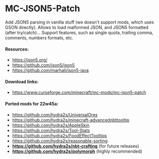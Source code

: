# MC-JSON5-Patch

Add JSON5 parsing in vanilla stuff (we doesn't support mods, which uses GSON directly). Allows to load malformed JSON, and JSON5 formatted (after try/catch)... Support features, such as single quota, trailing comma, comments, numbers formats, etc.

#### Resources: 

- https://json5.org/
- https://github.com/json5/json5
- https://github.com/marhali/json5-java

#### Download links: 

- https://www.curseforge.com/minecraft/mc-mods/mc-json5-patch

#### Ported mods for **22w45a**:

- https://github.com/hydra2s/UniversalOres
- https://github.com/hydra2s/minecraft-advancednbttooltip
- https://github.com/hydra2s/AppleSkin 
- https://github.com/hydra2s/Tool-Stats 
- https://github.com/hydra2s/FoodEffectTooltips
- https://github.com/hydra2s/reasonable-sorting
- **https://github.com/hydra2s/nbt-crafting** (for future releases)
- **https://github.com/hydra2s/polymorph** (highly recommended)
